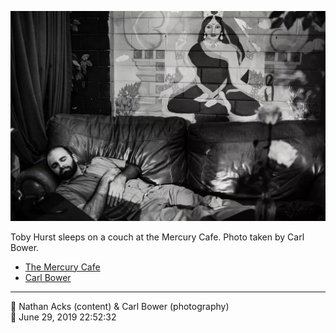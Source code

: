 ![Toby Hurst sleeps on a couch at the Mercury Cafe](assets/9b7e1bfda0fecd1b9ff23224ef65fb8a.webp)

Toby Hurst sleeps on a couch at the Mercury Cafe. Photo taken by Carl Bower.

* [The Mercury Cafe](http://mercurycafe.com)
* [Carl Bower](https://carlbowerphotos.com)

- - - -

<span aria-hidden="true">👥</span> Nathan Acks (content) & Carl Bower (photography)  
<span aria-hidden="true">📅</span> June 29, 2019 22:52:32
